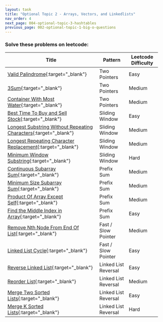 ```yaml
---
layout: task
title: "Optional Topic 2 - Arrays, Vectors, and Linkedlists"
nav_order: 4
next_page: 004-optional-topic-3-hashtables
previous_page: 002-optional-topic-1-big-o-questions
---
```

### Solve these problems on leetcode:

 | Title                                                   | Pattern | Leetcode Difficulty |
|---------------------------------------------------------|---------|---------------------|
| [Valid Palindrome](https://leetcode.com/problems/valid-palindrome/description/){:target="_blank"}| Two Pointers | Easy |
| [3Sum](https://leetcode.com/problems/3sum/description/){:target="_blank"} | Two Pointers  | Medium |
| [Container With Most Water](https://leetcode.com/problems/container-with-most-water/description/){:target="_blank"} | Two Pointers  | Medium |
| [Best Time To Buy and Sell Stock](https://leetcode.com/problems/best-time-to-buy-and-sell-stock/description/){:target="_blank"} | Sliding Window  | Easy |
| [Longest Substring Without Repeating Characters](https://leetcode.com/problems/longest-substring-without-repeating-characters/description/){:target="_blank"} | Sliding Window  | Medium |
| [Longest Repeating Character Replacement](https://leetcode.com/problems/longest-repeating-character-replacement/description/){:target="_blank"} | Sliding Window  | Medium |
| [Minimum Window Substring](https://leetcode.com/problems/minimum-window-substring/description/){:target="_blank"} | Sliding Window  | Hard |
| [Continuous Subarray Sum](https://leetcode.com/problems/continuous-subarray-sum/description/){:target="_blank"} | Prefix Sum  | Medium |
| [Minimum Size Subarray Sum](https://leetcode.com/problems/minimum-size-subarray-sum/description/){:target="_blank"} | Prefix Sum | Medium |
| [Product Of Array Except Self](https://leetcode.com/problems/product-of-array-except-self/description/){:target="_blank"} | Prefix Sum  | Medium |
| [Find the Middle Index in Array](https://leetcode.com/problems/find-the-middle-index-in-array/description/){:target="_blank"} | Prefix Sum  | Easy |
| [Remove Nth Node From End Of List](https://leetcode.com/problems/remove-nth-node-from-end-of-list/description/){:target="_blank"} | Fast / Slow Pointer  | Medium | 
| [Linked List Cycle](https://leetcode.com/problems/linked-list-cycle/description/){:target="_blank"} | Fast / Slow Pointer  | Easy | 
| [Reverse Linked List](https://leetcode.com/problems/reverse-linked-list/description/){:target="_blank"} | Linked List Reversal  | Easy | 
| [Reorder List](https://leetcode.com/problems/reorder-list/description/){:target="_blank"} | Linked List Reversal  | Medium | 
| [Merge Two Sorted Lists](https://leetcode.com/problems/merge-two-sorted-lists/description/){:target="_blank"} | Linked List Reversal  | Easy | 
| [Merge K Sorted Lists](https://leetcode.com/problems/merge-k-sorted-lists/description/){:target="_blank"} | Linked List Reversal  | Hard |   